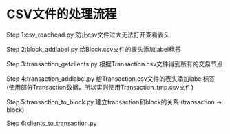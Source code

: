 # CSV文件的处理流程

Step 1:csv_readhead.py
防止csv文件过大无法打开查看表头

Step 2:block_addlabel.py
给Block.csv文件的表头添加label标签

Step 3:transaction_getclients.py
根据Transaction.csv文件得到所有的交易节点

Step 4:transaction_addlabel.py
给Transaction.csv文件的表头添加label标签
(使用部分Transaction数据，所以实则使用Transaction_tmp.csv文件)

Step 5:transaction_to_block.py
建立transaction和block的关系
(transaction -> block)

Step 6:clients_to_transaction.py